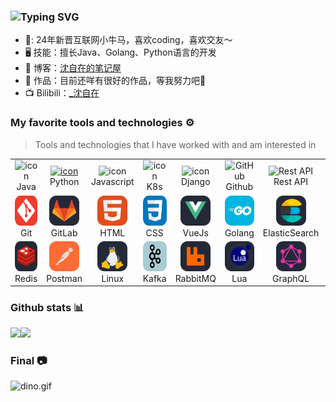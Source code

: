 ### ![Typing SVG](https://readme-typing-svg.demolab.com/?lines=I'm+horace+from+Inner+Mongolia)

- 🙈: 24年新晋互联网小牛马，喜欢coding，喜欢交友～
- 🖥 技能：擅长Java、Golang、Python语言的开发
- 🌈 博客：[沈自在的笔记屋](https://www.szz.tax)
- 🐳 作品：目前还咩有很好的作品，等我努力吧💪
- 📺 Bilibili：[_沈自在](https://space.bilibili.com/565772576?)

### My favorite tools and technologies ⚙️
> Tools and technologies that I have worked with and am interested in
<table>
  <tr>
    <td align="center" width="96">
        <img src="https://techstack-generator.vercel.app/java-icon.svg" alt="icon" width="65" height="65" />
      <br>Java
    </td>
    <td align="center" width="96">
      <a href="#macropower-tech">
        <img src="https://techstack-generator.vercel.app/python-icon.svg" alt="icon" width="65" height="65" />
      </a>
      <br>Python
    </td>
    <td align="center" width="96">
        <img src="https://techstack-generator.vercel.app/js-icon.svg" alt="icon" width="65" height="65" />
      <br>Javascript
    </td>
    <td align="center" width="96">
        <img src="https://techstack-generator.vercel.app/kubernetes-icon.svg" alt="icon" width="65" height="65" />
      <br>K8s
    </td>
       <td align="center" width="96">
        <img src="https://techstack-generator.vercel.app/django-icon.svg" alt="icon" width="65" height="65" />
      <br>Django
    </td>
       <td align="center" width="96">
        <img src="https://techstack-generator.vercel.app/github-icon.svg" width="65" height="65" alt="GitHub" />
      <br>Github
    </td>
          <td align="center" width="96">
        <img src="https://techstack-generator.vercel.app/restapi-icon.svg" width="65" height="65" alt="Rest API" />
      <br>Rest API
    </td>
          <td align="center" width="96">
        <img src="https://techstack-generator.vercel.app/docker-icon.svg" width="65" height="65" alt="Rest API" />
      <br>Docker
    </td>
    <td align="center" width="96">
        <img src="https://techstack-generator.vercel.app/nginx-icon.svg" alt="icon" width="50" height="50" />
      <br>Nginx
    </td>
  </tr>
  <tr>
    <td align="center" width="96">
        <img src="./skill/Git.svg" width="48" height="48" alt="Git" />
      <br>Git
    </td>
    <td align="center"  width="96">
        <img src="./skill/GitLab-Dark.svg" width="48" height="48" alt="GitLab" />
      <br>GitLab
    </td>
    <td align="center"  width="96">
        <img src="./skill/HTML.svg" width="48" height="48" alt="HTML" />
      <br>HTML
    </td>
    <td align="center" width="96">
        <img src="./skill/CSS.svg" width="48" height="48" alt="css" />
      <br>CSS
    </td>
    <td align="center"  width="96">
        <img src="./skill/VueJS-Dark.svg" width="48" height="48" alt="bootstrap" />
      <br>VueJs
    </td>
    <td align="center" width="96">
        <img src="./skill/GoLang.svg" width="48" height="48" alt="tailwind" />
      <br>Golang
    </td>
        <td align="center" width="96">
        <img src="./skill/Elasticsearch-Dark.svg" width="48" height="48" alt="jquery" />
      <br>ElasticSearch
    </td>
        <td align="center" width="96">
        <img src="./skill/MySQL-Dark.svg" width="48" height="48" alt="jquery" />
      <br>MySql
    </td>
            <td align="center" width="96">
        <img src="./skill/Gradle-Dark.svg" width="48" height="48" alt="ASP.NET Core" />
      <br>Gradle
    </td>
  </tr>
   <tr>
    <td align="center" width="96">
        <img src="./skill/Redis-Dark.svg" width="48" height="48" alt="Redis" />
      <br>Redis
    </td>
        <td align="center" width="96">
        <img src="./skill/Postman.svg" width="48" height="48" alt="Postman" />
      <br>Postman
    </td>
            <td align="center" width="96">
        <img src="./skill/Linux-Dark.svg" width="48" height="48" alt="Linux" />
      <br>Linux
    </td>
    <td align="center" width="96">
        <img src="./skill/Kafka.svg" width="48" height="48" alt="dart" />
      <br>Kafka
    </td>
    <td align="center" width="96">
        <img src="./skill/RabbitMQ-Dark.svg" width="48" height="48" alt="dart" />
      <br>RabbitMQ
    </td>
    <td align="center" width="96">
        <img src="./skill/Lua-Dark.svg" width="48" height="48" alt="dart" />
      <br>Lua
    </td>
    <td align="center" width="96">
        <img src="./skill/GraphQL-Dark.svg" width="48" height="48" alt="dart" />
      <br>GraphQL
    </td>
    <td align="center" width="96">
        <img src="./skill/Kotlin-Dark.svg" width="48" height="48" alt="dart" />
      <br>Kotlin
    </td>
    <td align="center" width="96">
        <img src="./skill/Matlab-Dark.svg" width="40" height="40" alt="dart" />
      <br>Matlab
    </td>
  </tr>
 <tr>
 </tr>
</table>

### Github stats 📊

<img align="" height="137px" src="https://github-readme-stats.vercel.app/api?username=HoraceTian&hide_title=true&hide_border=true&show_icons=true&include_all_commits=true&line_height=21&bg_color=0,EC6C6C,FFD479,FFFC79,73FA79&theme=graywhite&locale=cn" /><img align="" height="137px" src="https://github-readme-stats.vercel.app/api/top-langs/?username=HoraceTian&hide_title=true&hide_border=true&layout=compact&bg_color=0,73FA79,73FDFF,D783FF&theme=graywhite&locale=cn" />


### Final 📷
<img data-target="animated-image.replacedImage" alt="dino.gif" class="AnimatedImagePlayer-animatedImage" src="https://github.com/saadeghi/saadeghi/raw/master/dino.gif" style="display: block; opacity: 1;">


